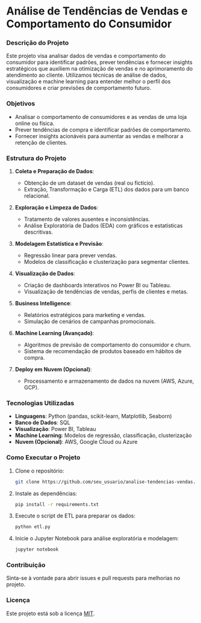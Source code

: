 # Análise de Tendências de Vendas e Comportamento do Consumidor

### Descrição do Projeto
Este projeto visa analisar dados de vendas e comportamento do consumidor para identificar padrões, prever tendências e fornecer insights estratégicos que auxiliem na otimização de vendas e no aprimoramento do atendimento ao cliente. Utilizamos técnicas de análise de dados, visualização e machine learning para entender melhor o perfil dos consumidores e criar previsões de comportamento futuro.

### Objetivos
- Analisar o comportamento de consumidores e as vendas de uma loja online ou física.
- Prever tendências de compra e identificar padrões de comportamento.
- Fornecer insights acionáveis para aumentar as vendas e melhorar a retenção de clientes.

### Estrutura do Projeto
1. **Coleta e Preparação de Dados**:
   - Obtenção de um dataset de vendas (real ou fictício).
   - Extração, Transformação e Carga (ETL) dos dados para um banco relacional.
   
2. **Exploração e Limpeza de Dados**:
   - Tratamento de valores ausentes e inconsistências.
   - Análise Exploratória de Dados (EDA) com gráficos e estatísticas descritivas.

3. **Modelagem Estatística e Previsão**:
   - Regressão linear para prever vendas.
   - Modelos de classificação e clusterização para segmentar clientes.

4. **Visualização de Dados**:
   - Criação de dashboards interativos no Power BI ou Tableau.
   - Visualização de tendências de vendas, perfis de clientes e metas.

5. **Business Intelligence**:
   - Relatórios estratégicos para marketing e vendas.
   - Simulação de cenários de campanhas promocionais.

6. **Machine Learning (Avançado)**:
   - Algoritmos de previsão de comportamento do consumidor e churn.
   - Sistema de recomendação de produtos baseado em hábitos de compra.

7. **Deploy em Nuvem (Opcional)**:
   - Processamento e armazenamento de dados na nuvem (AWS, Azure, GCP).

### Tecnologias Utilizadas
- **Linguagens**: Python (pandas, scikit-learn, Matplotlib, Seaborn)
- **Banco de Dados**: SQL
- **Visualização**: Power BI, Tableau
- **Machine Learning**: Modelos de regressão, classificação, clusterização
- **Nuvem (Opcional)**: AWS, Google Cloud ou Azure

### Como Executar o Projeto
1. Clone o repositório:
   ```bash
   git clone https://github.com/seu_usuario/analise-tendencias-vendas.git
   ```
2. Instale as dependências:
   ```bash
   pip install -r requirements.txt
   ```
3. Execute o script de ETL para preparar os dados:
   ```bash
   python etl.py
   ```
4. Inicie o Jupyter Notebook para análise exploratória e modelagem:
   ```bash
   jupyter notebook
   ```

### Contribuição
Sinta-se à vontade para abrir issues e pull requests para melhorias no projeto.

### Licença
Este projeto está sob a licença [MIT](LICENSE).

